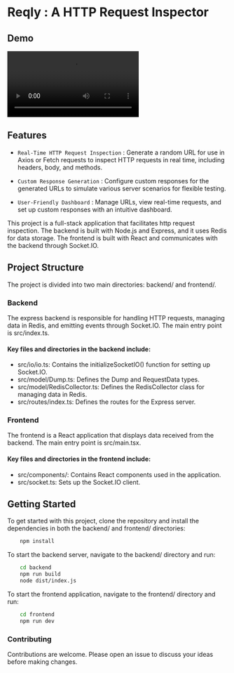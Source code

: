 
# Reqly : A HTTP Request Inspector

## Demo
<video src="https://drive.google.com/file/d/1zVyG0rxtIxzJkbFhA9zcn_qHZjhlbpIL/view?usp=drive_link"></video>

## Features
- `Real-Time HTTP Request Inspection` : Generate a random URL for use in Axios or Fetch requests to inspect HTTP requests in real time, including headers, body, and methods.

- `Custom Response Generation` : Configure custom responses for the generated URLs to simulate various server scenarios for flexible testing.

- `User-Friendly Dashboard` : Manage URLs, view real-time requests, and set up custom responses with an intuitive dashboard.

This project is a full-stack application that facilitates http request inspection. The backend is built with Node.js and Express, and it uses Redis for data storage. The frontend is built with React and communicates with the backend through Socket.IO.

## Project Structure
The project is divided into two main directories: backend/ and frontend/.

### Backend
The express backend is responsible for handling HTTP requests, managing data in Redis, and emitting events through Socket.IO. The main entry point is src/index.ts.

#### Key files and directories in the backend include:

- src/io/io.ts: Contains the initializeSocketIO() function for setting up Socket.IO.
- src/model/Dump.ts: Defines the Dump and RequestData types.
- src/model/RedisCollector.ts: Defines the RedisCollector class for managing data in Redis.
- src/routes/index.ts: Defines the routes for the Express server.

### Frontend

The frontend is a React application that displays data received from the backend. The main entry point is src/main.tsx.

#### Key files and directories in the frontend include:

- src/components/: Contains React components used in the application.
- src/socket.ts: Sets up the Socket.IO client.

## Getting Started
To get started with this project, clone the repository and install the dependencies in both the backend/ and frontend/ directories:

```bash
    npm install
```

To start the backend server, navigate to the backend/ directory and run:
``` bash
    cd backend
    npm run build
    node dist/index.js
```

To start the frontend application, navigate to the frontend/ directory and run:
```bash
    cd frontend
    npm run dev
```

### Contributing
Contributions are welcome. Please open an issue to discuss your ideas before making changes.
